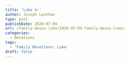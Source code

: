 ```yaml
---
title: 'Luke 4:'
author: Joseph Louthan
type: post
publishDate: 2020-07-09
url: /family-devos-luke/2020-07-09-family-devos-luke/
categories:
  - Devotions
tags:
  - 'Family Devotions: Luke'
draft: false
---
```

